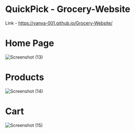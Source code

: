 # QuickPick - Grocery-Website
Link - https://vanya-001.github.io/Grocery-Website/

# Home Page
![Screenshot (13)](https://github.com/vanya-001/Grocery-Website/assets/115103924/c8631eff-7d2e-4968-a037-3e59a8160e67)

# Products
![Screenshot (14)](https://github.com/vanya-001/Grocery-Website/assets/115103924/aba2c961-4df8-4176-8542-bb45c5d77ec3)

# Cart
![Screenshot (15)](https://github.com/vanya-001/Grocery-Website/assets/115103924/5a128902-685d-4739-908a-3735b34acddd)
